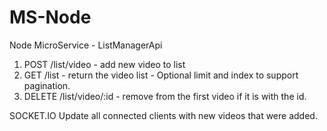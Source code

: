 # MS-Node
Node MicroService - ListManagerApi
1. POST /list/video - add new video to list
2. GET /list - return the video list - Optional limit and index to support pagination.
3. DELETE /list/video/:id - remove from the first video if it is with the id.

SOCKET.IO
Update all connected clients with new videos that were added.